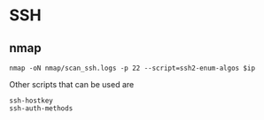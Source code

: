 # SSH

## nmap

```shell
nmap -oN nmap/scan_ssh.logs -p 22 --script=ssh2-enum-algos $ip
```

Other scripts that can be used are

```shell
ssh-hostkey
ssh-auth-methods
```
